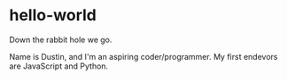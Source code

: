 # hello-world
Down the rabbit hole we go.

Name is Dustin, and I'm an aspiring coder/programmer. My first endevors are JavaScript and Python.
